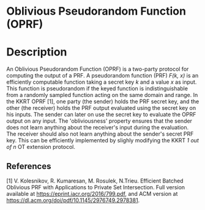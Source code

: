 # Oblivious Pseudorandom Function (OPRF)

# Description
An Oblivious Pseudorandom Function (OPRF) is a two-party protocol for computing the output of a PRF. A pseudorandom function (PRF) <i>F(k, x)</i> is an efficiently computable function taking a secret key <i>k</i> and a value <i>x</i> as input.  This function is pseudorandom if the keyed function is indistinguishable from a randomly sampled function acting on the same domain and range.  In the KKRT OPRF [1], one party (the sender) holds the PRF secret key, and the other (the receiver) holds the PRF output evaluated using the secret key on his inputs. The sender can later on use the secret key to evaluate the OPRF output on any input. The 'obliviousness' property ensures that the sender does not learn anything about the receiver's input during the evaluation.  The receiver should also not learn anything about the sender's secret PRF key. This can be efficiently implemented by slighly modifying the KKRT <i>1 out of n</i> OT extension protocol.

## References

[1] V. Kolesnikov, R. Kumaresan, M. Rosulek, N.Trieu. Efficient Batched Oblivious PRF with Applications to Private Set Intersection. Full version available at https://eprint.iacr.org/2016/799.pdf, and ACM version at https://dl.acm.org/doi/pdf/10.1145/2976749.2978381.